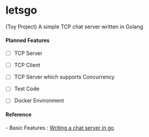 # letsgo
(Toy Project) A simple TCP chat server written in Golang

#### Planned Features
- [ ] TCP Server

- [ ] TCP Client

- [ ] TCP Server which supports Concurrency

- [ ] Test Code

- [ ] Docker Environment

<h4>Reference</h4>
- Basic Features : <a href="https://medium.com/@nqbao/writing-a-chat-server-in-go-3b61ccc2a8ed">Writing a chat server in go</a>
